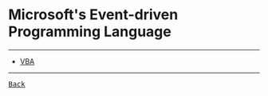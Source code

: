 # Microsoft's Event-driven Programming Language

---

- [VBA](./VBA.md)

---

[<kbd> Back </kbd>](./../../readme.md)
